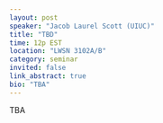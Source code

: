 ```yaml
---
layout: post
speaker: "Jacob Laurel Scott (UIUC)"
title: "TBD"
time: 12p EST
location: "LWSN 3102A/B"
category: seminar
invited: false
link_abstract: true
bio: "TBA"
---
```

TBA
